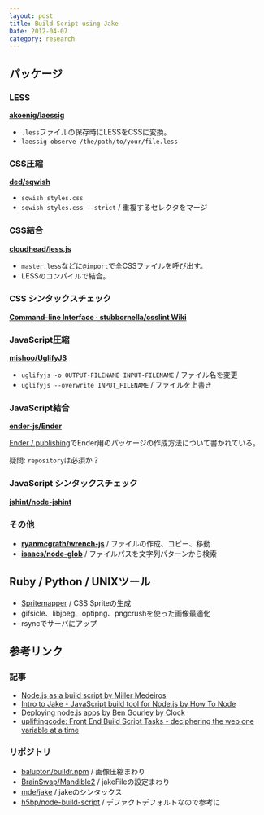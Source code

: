 ```yaml
---
layout: post
title: Build Script using Jake
Date: 2012-04-07
category: research
---
```


## パッケージ

### LESS

**[akoenig/laessig](https://github.com/akoenig/laessig)**

- `.less`ファイルの保存時にLESSをCSSに変換。
- `laessig observe /the/path/to/your/file.less`

### CSS圧縮

**[ded/sqwish](https://github.com/ded/sqwish)**

- `sqwish styles.css`  
- `sqwish styles.css --strict` / 重複するセレクタをマージ

### CSS結合

**[cloudhead/less.js](https://github.com/cloudhead/less.js)**

- `master.less`などに`@import`で全CSSファイルを呼び出す。  
- LESSのコンパイルで結合。

### CSS シンタックスチェック

**[Command-line Interface · stubbornella/csslint Wiki](https://github.com/stubbornella/csslint/wiki/Command-line-interface)**

### JavaScript圧縮

**[mishoo/UglifyJS](https://github.com/mishoo/UglifyJS)**

- `uglifyjs -o OUTPUT-FILENAME INPUT-FILENAME` / ファイル名を変更  
- `uglifyjs --overwrite INPUT_FILENAME` / ファイルを上書き

### JavaScript結合

**[ender-js/Ender](https://github.com/ender-js/Ender)**  

[Ender / publishing](http://ender.no.de/#publishing)でEnder用のパッケージの作成方法について書かれている。  

疑問: `repository`は必須か？

### JavaScript シンタックスチェック

**[jshint/node-jshint](https://github.com/jshint/node-jshint/)**

### その他

- **[ryanmcgrath/wrench-js](https://github.com/ryanmcgrath/wrench-js)** / ファイルの作成、コピー、移動
- **[isaacs/node-glob](https://github.com/isaacs/node-glob)** / ファイルパスを文字列パターンから検索

## Ruby / Python / UNIXツール

- [Spritemapper](http://yostudios.github.com/Spritemapper/) / CSS Spriteの生成
- gifsicle、libjpeg、optipng、pngcrushを使った画像最適化
- rsyncでサーバにアップ

## 参考リンク

### 記事

- [Node.js as a build script by Miller Medeiros](http://blog.millermedeiros.com/node-js-as-a-build-script/)
- [Intro to Jake - JavaScript build tool for Node.js by How To Node](http://howtonode.org/intro-to-jake)
- [Deploying node.js apps by Ben Gourley by Clock](http://clock.co.uk/tech-blogs/deploying-nodejs-apps)
- [upliftingcode: Front End Build Script Tasks - deciphering the web one variable at a time](http://upliftingcode.com/blog/front-end-build-script-tasks)

### リポジトリ

- [balupton/buildr.npm](https://github.com/balupton/buildr.npm) / 画像圧縮まわり
- [BrainSwap/Mandible2](https://github.com/BrainSwap/Mandible2) / jakeFileの設定まわり
- [mde/jake](https://github.com/mde/jake) / jakeのシンタックス
- [h5bp/node-build-script](https://github.com/h5bp/node-build-script) / デファクトデフォルトなので参考に